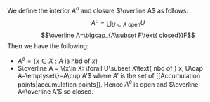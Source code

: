 We define the interior $A^o$ and closure $\overline A$ as follows:
$$A^o=\bigcup_{U\subset A\text{ open}}U$$
$$\overline A=\bigcap_{A\subset F\text{ closed}}F$$
Then we have the following:
- $A^o=\{x\in X: A\text{ is nbd of }x\}$
- $\overline A = \{x\in X: \forall U\subset X\text{ nbd of } x, U\cap A=\emptyset\}=A\cup A'$
where $A'$ is the set of [[Accumulation points|accumulation points]].
Hence $A^o$ is open and $\overline A=\overline A'$ so closed. 
